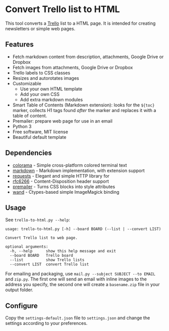 Convert Trello list to HTML
===========================

This tool converts a [Trello](https://trello.com/) list to a HTML page. It is intended for creating newsletters or simple web pages.

Features
--------

- Fetch markdown content from description, attachments, Google Drive or Dropbox
- Fetch images from attachments, Google Drive or Dropbox
- Trello labels to CSS classes
- Resizes and autorotates images
- Customizable
    - Use your own HTML template
    - Add your own CSS
    - Add extra markdown modules
- Smart Table of Contents (Markdown extension): looks for the `${toc}` marker, collects H1 tags
  found *after* the marker and replaces it with a table of content.
- Premailer: prepare web page for use in an email 
- Python 3
- Free software, MIT license
- Beautiful default template


Dependencies
------------

- [colorama](https://github.com/tartley/colorama) - Simple cross-platform colored terminal text
- [markdown](https://github.com/waylan/Python-Markdown) - Markdown implementation, with extension support
- [requests](http://www.python-requests.org/en/latest/) - Elegant and simple HTTP library for
- [rfc6266](https://github.com/g2p/rfc6266) -  Content-Disposition header support
- [premailer](http://premailer.io/) - Turns CSS blocks into style attributes
- [wand](http://docs.wand-py.org/) - Ctypes-based simple ImageMagick binding

Usage
-----

See `trello-to-html.py --help`:

```
usage: trello-to-html.py [-h] --board BOARD (--list | --convert LIST)

Convert Trello list to web page.

optional arguments:
  -h, --help      show this help message and exit
  --board BOARD   Trello board
  --list          show Trello lists
  --convert LIST  convert Trello list
```

For emailing and packaging, use `mail.py --subject SUBJECT --to EMAIL` and `zip.py`. The first one will send an email
with inline images to the address you specify, the second one will create a `basename.zip` file in your output folder.

Configure
---------

Copy the `settings-default.json` file to `settings.json` and change the settings according to your preferences.
